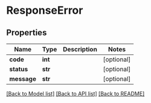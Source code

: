 # ResponseError

## Properties
Name | Type | Description | Notes
------------ | ------------- | ------------- | -------------
**code** | **int** |  | [optional] 
**status** | **str** |  | [optional] 
**message** | **str** |  | [optional] 

[[Back to Model list]](../README.md#documentation-for-models) [[Back to API list]](../README.md#documentation-for-api-endpoints) [[Back to README]](../README.md)

